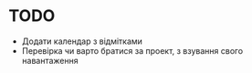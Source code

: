 # TODO #
* Додати календар з відмітками
* Перевірка чи варто братися за проект, з взування свого навантаження